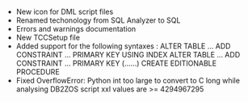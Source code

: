 - New icon for DML script files
- Renamed techonology from SQL Analyzer to SQL
- Errors and warnings documentation
- New TCCSetup file
- Added support for the following syntaxes :
   ALTER TABLE ...  ADD CONSTRAINT ...  PRIMARY KEY USING INDEX 
   ALTER TABLE ...  ADD CONSTRAINT ...  PRIMARY KEY (......)
   CREATE EDITIONABLE PROCEDURE
- Fixed OverflowError: Python int too large to convert to C long while analysing DB2ZOS script xxl values are >= 4294967295